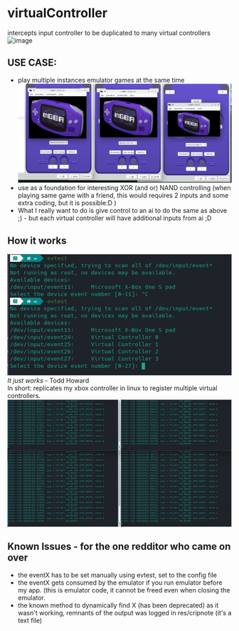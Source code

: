 # virtualController
intercepts input controller to be duplicated to many virtual controllers<br>
![image](https://github.com/LeannAlexandra/virtualController/assets/81232303/2b51e0b0-1b39-44a9-a63f-9f400132085d)


<h2>USE CASE:</h2>
<ul>
<li>play multiple instances emulator games at the same time </li>
  <img src="https://github.com/LeannAlexandra/virtualController/blob/main/assets/mGBAexample.png?raw=true" alt="example_usage">
  <li>use as a foundation for interesting XOR (and or) NAND controlling (when playing same game with a friend, this would requires 2 inputs and some extra coding, but it is possible:D ) </li>
<li>What I really want to do is give control to an ai to do the same as above ;) - but each virtual controller will have additional inputs from ai ;D </li>
</ul>

<h2>How it works</h2>
 <img src="https://github.com/LeannAlexandra/virtualController/blob/main/assets/virtualcontroler_evtest.png?raw=true" alt="evtest proof">
  <em>It just works</em> - Todd Howard<br>
In short: replicates my xbox controller in linux to register multiple virtual controllers.
 <img src="https://github.com/LeannAlexandra/virtualController/blob/main/assets/evtestSync.gif?raw=true" alt="evtest example sync">

<h2>Known Issues - for the one redditor who came on over</h2>

<ul><li>the eventX has to be set manually using evtest, set to the config file</li>
<li>the eventX gets consumed by the emulator if you run emulator before my app. (this is emulator code, it cannot be freed even when closing the emulator.</li>
<li>the known method to dynamically find X (has been deprecated) as it wasn't working, remnants of the output was logged in res/cripnote (it's a text file) </li></ul> 


